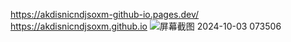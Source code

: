 https://akdisnicndjsoxm-github-io.pages.dev/
https://akdisnicndjsoxm.github.io
![屏幕截图 2024-10-03 073506](https://github.com/user-attachments/assets/778dccb1-efde-4dd3-9fa0-3bb87765ff66)
